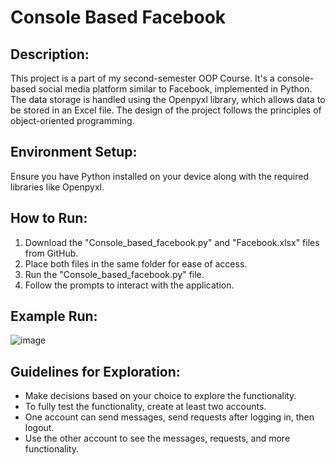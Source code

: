 # Console Based Facebook

## Description:
This project is a part of my second-semester OOP Course. It's a console-based social media platform similar to Facebook, implemented in Python. The data storage is handled using the Openpyxl library, which allows data to be stored in an Excel file. The design of the project follows the principles of object-oriented programming.

## Environment Setup:
Ensure you have Python installed on your device along with the required libraries like Openpyxl.

## How to Run:
1. Download the "Console_based_facebook.py" and "Facebook.xlsx" files from GitHub.
2. Place both files in the same folder for ease of access.
3. Run the "Console_based_facebook.py" file.
4. Follow the prompts to interact with the application.

## Example Run:
![image](https://github.com/ali-shoaib-goraya/OOP-Project-1_Console_based_Facebook/assets/169273765/f8883214-fc91-4428-838e-de8267c1fa96)


## Guidelines for Exploration:
- Make decisions based on your choice to explore the functionality.
- To fully test the functionality, create at least two accounts.
- One account can send messages, send requests after logging in, then logout.
- Use the other account to see the messages, requests, and more functionality.

